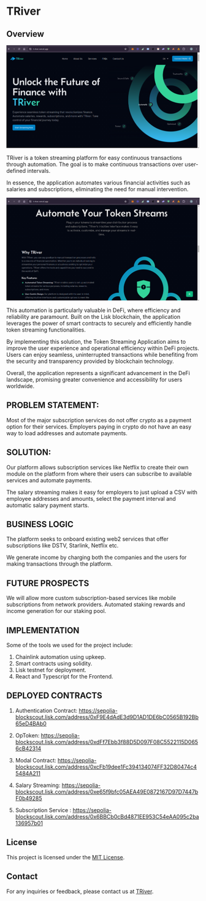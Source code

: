 # TRiver

## Overview

<img src="https://github.com/JoshdfG/t-river/blob/e9420e0e83be99736b96c63f1b4c313c9835947b/screenshots/landing_page.png"/>

TRiver is a token streaming platform for easy continuous transactions through automation. The goal is to make continuous transactions over user-defined intervals.

In essence, the application automates various financial activities such as salaries and subscriptions, eliminating the need for manual intervention.

<img src="https://github.com/JoshdfG/t-river/blob/8d80ba6259109dd605f1b2650b4572a6b3ddcee7/screenshots/our_services.png"/>

This automation is particularly valuable in DeFi, where efficiency and reliability are paramount.
Built on the Lisk blockchain, the application leverages the power of smart contracts to securely and efficiently handle token streaming functionalities.

By implementing this solution, the Token Streaming Application aims to improve the user experience and operational efficiency within DeFi projects. Users can enjoy seamless, uninterrupted transactions while benefiting from the security and transparency provided by blockchain technology.

Overall, the application represents a significant advancement in the DeFi landscape, promising greater convenience and accessibility for users worldwide.

## PROBLEM STATEMENT:

Most of the major subscription services do not offer crypto as a payment option for their services.
Employers paying in crypto do not have an easy way to load addresses and automate payments.

## SOLUTION:

<!-- <img src="https://github.com/JoshdfG/t-river/blob/8d80ba6259109dd605f1b2650b4572a6b3ddcee7/screenshots/available%20subscriptions.png"/> -->

Our platform allows subscription services like Netflix to create their own module on the platform from where their users can subscribe to available services and automate payments.

<!-- <img src=""/> -->

The salary streaming makes it easy for employers to just upload a CSV with employee addresses and amounts, select the payment interval and automatic salary payment starts.

## BUSINESS LOGIC

The platform seeks to onboard existing web2 services that offer subscriptions like DSTV, Starlink, Netflix etc.

We generate income by charging both the companies and the users for making transactions through the platform.

## FUTURE PROSPECTS

We will allow more custom subscription-based services like mobile subscriptions from network providers.
Automated staking rewards and income generation for our staking pool.

## IMPLEMENTATION

Some of the tools we used for the project include:

1. Chainlink automation using upkeep.
2. Smart contracts using solidity.
3. Lisk testnet for deployment.
4. React and Typescript for the Frontend.

## DEPLOYED CONTRACTS

1. Authentication Contract: https://sepolia-blockscout.lisk.com/address/0xF9E4dAdE3d9D1AD1DE6bC0565B192Bb65eD4BAb0
2. OpToken: https://sepolia-blockscout.lisk.com/address/0xdFf7Ebb3f88D5D097F08C5522115D0656cB42314

3. Modal Contract: https://sepolia-blockscout.lisk.com/address/0xcFb19dee1Fc394134074FF32D80474c45484A211

4. Salary Streaming: https://sepolia-blockscout.lisk.com/address/0xe65f9bfc05AEA49E0872167D97D7447bF0b49285

5. Subscription Service : https://sepolia-blockscout.lisk.com/address/0x6BBCb0cBd4871EE953C54eAA095c2ba136957b01

## License

This project is licensed under the [MIT License](LICENSE).

## Contact

For any inquiries or feedback, please contact us at [TRiver](mailto:emmanuelomemgboji@gmail.com).

